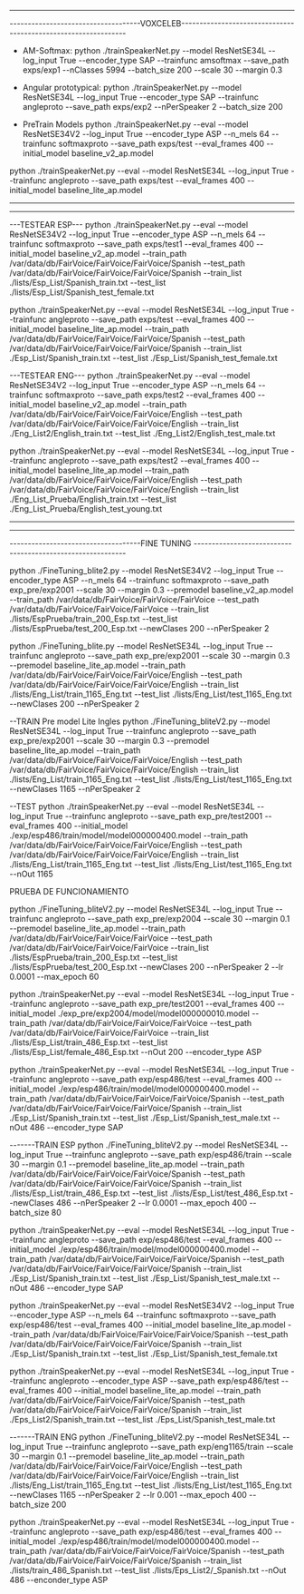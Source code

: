 ----------------------------------------------------------------------------------------------------------------
------------------------------------VOXCELEB---------------------------------------------------------------
- AM-Softmax:
python ./trainSpeakerNet.py --model ResNetSE34L --log_input True --encoder_type SAP --trainfunc amsoftmax --save_path exps/exp1 --nClasses 5994 --batch_size 200 --scale 30 --margin 0.3

- Angular prototypical:
python ./trainSpeakerNet.py --model ResNetSE34L --log_input True --encoder_type SAP --trainfunc angleproto --save_path exps/exp2 --nPerSpeaker 2 --batch_size 200

- PreTrain Models
python ./trainSpeakerNet.py --eval --model ResNetSE34V2 --log_input True --encoder_type ASP --n_mels 64 --trainfunc softmaxproto --save_path exps/test --eval_frames 400  --initial_model baseline_v2_ap.model

python ./trainSpeakerNet.py --eval --model ResNetSE34L --log_input True --trainfunc angleproto --save_path exps/test --eval_frames 400 --initial_model baseline_lite_ap.model


----------------------------------------------------------------------------------------------------------------
----------------------------------------------------------------------------------------------------------------

---TESTEAR ESP---
python ./trainSpeakerNet.py --eval --model ResNetSE34V2 --log_input True --encoder_type ASP --n_mels 64 --trainfunc softmaxproto --save_path exps/test1 --eval_frames 400  --initial_model baseline_v2_ap.model --train_path /var/data/db/FairVoice/FairVoice/FairVoice/Spanish --test_path /var/data/db/FairVoice/FairVoice/FairVoice/Spanish --train_list ./lists/Esp_List/Spanish_train.txt --test_list ./lists/Esp_List/Spanish_test_female.txt

python ./trainSpeakerNet.py --eval --model ResNetSE34L --log_input True --trainfunc angleproto --save_path exps/test --eval_frames 400 --initial_model baseline_lite_ap.model --train_path /var/data/db/FairVoice/FairVoice/FairVoice/Spanish --test_path /var/data/db/FairVoice/FairVoice/FairVoice/Spanish --train_list ./Esp_List/Spanish_train.txt --test_list ./Esp_List/Spanish_test_female.txt

---TESTEAR ENG---
python ./trainSpeakerNet.py --eval --model ResNetSE34V2 --log_input True --encoder_type ASP --n_mels 64 --trainfunc softmaxproto --save_path exps/test2 --eval_frames 400  --initial_model baseline_v2_ap.model --train_path /var/data/db/FairVoice/FairVoice/FairVoice/English --test_path /var/data/db/FairVoice/FairVoice/FairVoice/English --train_list ./Eng_List2/English_train.txt --test_list ./Eng_List2/English_test_male.txt

python ./trainSpeakerNet.py --eval --model ResNetSE34L --log_input True --trainfunc angleproto --save_path exps/test2 --eval_frames 400 --initial_model baseline_lite_ap.model --train_path /var/data/db/FairVoice/FairVoice/FairVoice/English --test_path /var/data/db/FairVoice/FairVoice/FairVoice/English --train_list ./Eng_List_Prueba/English_train.txt --test_list ./Eng_List_Prueba/English_test_young.txt



----------------------------------------------------------------------------------------------------------------

----------------------------------------------------------------------------------------------------------------
------------------------------------FINE TUNING -----------------------------------------------------------

python ./FineTuning_blite2.py --model ResNetSE34V2 --log_input True --encoder_type ASP --n_mels 64 --trainfunc softmaxproto --save_path exp_pre/exp2001 --scale 30 --margin 0.3 --premodel baseline_v2_ap.model --train_path /var/data/db/FairVoice/FairVoice/FairVoice --test_path /var/data/db/FairVoice/FairVoice/FairVoice --train_list ./lists/EspPrueba/train_200_Esp.txt --test_list ./lists/EspPrueba/test_200_Esp.txt --newClases 200 --nPerSpeaker 2 

python ./FineTuning_blite.py --model ResNetSE34L --log_input True --trainfunc angleproto --save_path exp_pre/exp2001 --scale 30 --margin 0.3 --premodel baseline_lite_ap.model --train_path /var/data/db/FairVoice/FairVoice/FairVoice/English --test_path /var/data/db/FairVoice/FairVoice/FairVoice/English --train_list ./lists/Eng_List/train_1165_Eng.txt --test_list ./lists/Eng_List/test_1165_Eng.txt --newClases 200 --nPerSpeaker 2 


--TRAIN Pre model Lite Ingles
python ./FineTuning_bliteV2.py --model ResNetSE34L --log_input True --trainfunc angleproto --save_path exp_pre/exp2001 --scale 30 --margin 0.3 --premodel baseline_lite_ap.model --train_path /var/data/db/FairVoice/FairVoice/FairVoice/English --test_path /var/data/db/FairVoice/FairVoice/FairVoice/English --train_list ./lists/Eng_List/train_1165_Eng.txt --test_list ./lists/Eng_List/test_1165_Eng.txt --newClases 1165 --nPerSpeaker 2 

--TEST 
python ./trainSpeakerNet.py --eval --model ResNetSE34L --log_input True --trainfunc angleproto --save_path exp_pre/test2001 --eval_frames 400 --initial_model ./exp/esp486/train/model/model000000400.model --train_path /var/data/db/FairVoice/FairVoice/FairVoice/English --test_path /var/data/db/FairVoice/FairVoice/FairVoice/English --train_list ./lists/Eng_List/train_1165_Eng.txt --test_list ./lists/Eng_List/test_1165_Eng.txt --nOut 1165 


PRUEBA DE FUNCIONAMIENTO 

python ./FineTuning_bliteV2.py --model ResNetSE34L --log_input True --trainfunc angleproto --save_path exp_pre/exp2004 --scale 30 --margin 0.1 --premodel baseline_lite_ap.model --train_path /var/data/db/FairVoice/FairVoice/FairVoice --test_path /var/data/db/FairVoice/FairVoice/FairVoice --train_list ./lists/EspPrueba/train_200_Esp.txt --test_list ./lists/EspPrueba/test_200_Esp.txt --newClases 200 --nPerSpeaker 2  --lr 0.0001 --max_epoch 60

python ./trainSpeakerNet.py --eval --model ResNetSE34L --log_input True --trainfunc angleproto --save_path exp_pre/test2001 --eval_frames 400 --initial_model ./exp_pre/exp2004/model/model000000010.model --train_path /var/data/db/FairVoice/FairVoice/FairVoice --test_path /var/data/db/FairVoice/FairVoice/FairVoice --train_list ./lists/Esp_List/train_486_Esp.txt --test_list ./lists/Esp_List/female_486_Esp.txt --nOut 200 --encoder_type ASP



python ./trainSpeakerNet.py --eval --model ResNetSE34L --log_input True --trainfunc angleproto --save_path exp/esp486/test --eval_frames 400 --initial_model ./exp/esp486/train/model/model000000400.model --train_path /var/data/db/FairVoice/FairVoice/FairVoice/Spanish --test_path /var/data/db/FairVoice/FairVoice/FairVoice/Spanish --train_list ./Esp_List/Spanish_train.txt --test_list ./Esp_List/Spanish_test_male.txt  --nOut 486 --encoder_type SAP



-------TRAIN ESP
python ./FineTuning_bliteV2.py --model ResNetSE34L --log_input True --trainfunc angleproto --save_path exp/esp486/train --scale 30 --margin 0.1 --premodel baseline_lite_ap.model --train_path /var/data/db/FairVoice/FairVoice/FairVoice/Spanish --test_path /var/data/db/FairVoice/FairVoice/FairVoice/Spanish --train_list ./lists/Esp_List/train_486_Esp.txt --test_list ./lists/Esp_List/test_486_Esp.txt --newClases 486 --nPerSpeaker 2  --lr 0.0001 --max_epoch 400 --batch_size 80


python ./trainSpeakerNet.py --eval --model ResNetSE34L --log_input True --trainfunc angleproto --save_path exp/esp486/test --eval_frames 400 --initial_model ./exp/esp486/train/model/model000000400.model --train_path /var/data/db/FairVoice/FairVoice/FairVoice/Spanish --test_path /var/data/db/FairVoice/FairVoice/FairVoice/Spanish --train_list ./Esp_List/Spanish_train.txt --test_list ./Esp_List/Spanish_test_male.txt  --nOut 486 --encoder_type SAP


python ./trainSpeakerNet.py --eval --model ResNetSE34V2 --log_input True --encoder_type ASP --n_mels 64 --trainfunc softmaxproto --save_path exp/esp486/test --eval_frames 400 --initial_model baseline_lite_ap.model --train_path /var/data/db/FairVoice/FairVoice/FairVoice/Spanish --test_path /var/data/db/FairVoice/FairVoice/FairVoice/Spanish --train_list ./Esp_List/Spanish_train.txt --test_list ./Esp_List/Spanish_test_female.txt 


python ./trainSpeakerNet.py --eval --model ResNetSE34L --log_input True --trainfunc angleproto --encoder_type ASP --save_path exp/esp486/test --eval_frames 400 --initial_model baseline_lite_ap.model --train_path /var/data/db/FairVoice/FairVoice/FairVoice/Spanish --test_path /var/data/db/FairVoice/FairVoice/FairVoice/Spanish --train_list ./Eps_List2/Spanish_train.txt --test_list ./Eps_List/Spanish_test_male.txt 


-------TRAIN ENG
python ./FineTuning_bliteV2.py --model ResNetSE34L --log_input True --trainfunc angleproto --save_path exp/eng1165/train --scale 30 --margin 0.1 --premodel baseline_lite_ap.model --train_path /var/data/db/FairVoice/FairVoice/FairVoice/English --test_path /var/data/db/FairVoice/FairVoice/FairVoice/English --train_list ./lists/Eng_List/train_1165_Eng.txt --test_list ./lists/Eng_List/test_1165_Eng.txt --newClases 1165 --nPerSpeaker 2  --lr 0.001 --max_epoch 400 --batch_size 200


python ./trainSpeakerNet.py --eval --model ResNetSE34L --log_input True --trainfunc angleproto --save_path exp/esp486/test --eval_frames 400 --initial_model ./exp/esp486/train/model/model000000400.model --train_path /var/data/db/FairVoice/FairVoice/FairVoice/Spanish --test_path /var/data/db/FairVoice/FairVoice/FairVoice/Spanish --train_list ./lists/train_486_Spanish.txt --test_list ./lists/Eps_List2/_Spanish.txt --nOut 486 --enconder_type ASP